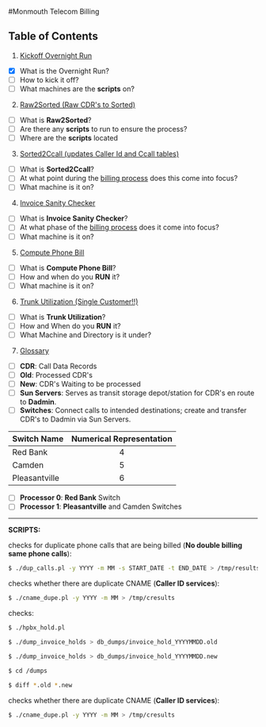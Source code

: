 #Monmouth Telecom Billing 
## Table of Contents

1. [Kickoff Overnight Run]()
  - [x] What is the Overnight Run?
  - [ ] How to kick it off?
  - [ ] What machines are the **scripts** on?

2. [Raw2Sorted (Raw CDR's to Sorted)]()
  - [ ] What is **Raw2Sorted**?
  - [ ] Are there any **scripts** to run to ensure the process?
  - [ ] Where are the **scripts** located

3. [Sorted2Ccall (updates Caller Id and Ccall tables)]()
  - [ ] What is **Sorted2Ccall**?
  - [ ] At what point during the [billing process]() does this come into focus?
  - [ ] What machine is it on?

4. [Invoice Sanity Checker]()
  - [ ] What is **Invoice Sanity Checker**?
  - [ ] At what phase of the [billing process]() does it come into focus?
  - [ ] What machine is it on?

5. [Compute Phone Bill]()
  - [ ] What is **Compute Phone Bill**?
  - [ ] How and when do you **RUN** it?
  - [ ] What machine is it on?

6. [Trunk Utilization (Single Customer!!)]()
  - [ ] What is **Trunk Utilization**?
  - [ ] How and When do you **RUN** it?
  - [ ] What Machine and Directory is it under?

7. [Glossary]()
  - [ ] **CDR**: Call Data Records
  - [ ] **Old**: Processed CDR's
  - [ ] **New**: CDR's Waiting to be processed
  - [ ] **Sun Servers**: Serves as transit storage depot/station for CDR's en route to **Dadmin**.
  - [ ] **Switches**: Connect calls to intended destinations; create and transfer CDR's to Dadmin via Sun Servers. 
  
   |Switch Name | Numerical  Representation|
   |:-------------|:------------------------:|
   |Red Bank| 4 |
   |Camden| 5 |
   |Pleasantville| 6 |
   
  - [ ] **Processor 0**: **Red Bank** Switch
  - [ ] **Processor 1**: **Pleasantville** and Camden Switches

***

**SCRIPTS:**

checks for duplicate phone calls that are being billed (**No double billing same phone calls**):

``` bash
$ ./dup_calls.pl -y YYYY -m MM -s START_DATE -t END_DATE > /tmp/results
```

checks whether there are duplicate CNAME (**Caller ID services**):

``` bash
$ ./cname_dupe.pl -y YYYY -m MM > /tmp/cresults
```

checks:

``` bash
$ ./hpbx_hold.pl 

$ ./dump_invoice_holds > db_dumps/invoice_hold_YYYYMMDD.old

$ ./dump_invoice_holds > db_dumps/invoice_hold_YYYYMMDD.new

$ cd /dumps

$ diff *.old *.new
```

checks whether there are duplicate CNAME (**Caller ID services**):

``` bash
$ ./cname_dupe.pl -y YYYY -m MM > /tmp/cresults
```

<!-- Text comment -->
